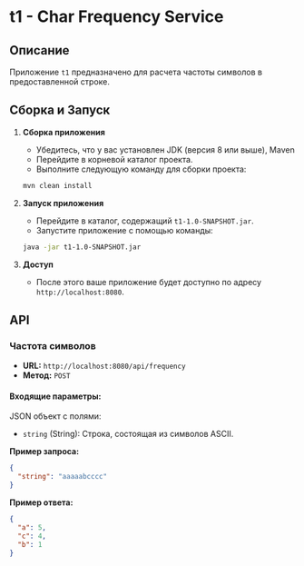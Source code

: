 # t1 - Char Frequency Service

## Описание
Приложение `t1` предназначено для расчета частоты символов в предоставленной строке.

## Сборка и Запуск

1. **Сборка приложения**
    - Убедитесь, что у вас установлен JDK (версия 8 или выше), Maven
    -  Перейдите в корневой каталог проекта.
    -  Выполните следующую команду для сборки проекта:
    ```bash
    mvn clean install
    ```
  
2. **Запуск приложения**
    - Перейдите в каталог, содержащий `t1-1.0-SNAPSHOT.jar`.
    - Запустите приложение с помощью команды:
    ```bash
    java -jar t1-1.0-SNAPSHOT.jar
    ```

3. **Доступ**
    - После этого ваше приложение будет доступно по адресу `http://localhost:8080`.

## API

### Частота символов

- **URL:** `http://localhost:8080/api/frequency`
- **Метод:** `POST`

#### Входящие параметры:

JSON объект с полями:
- `string` (String): Строка, состоящая из символов ASCII.

**Пример запроса:**

```json
{
  "string": "aaaaabcccc"
}

```

**Пример ответа:**

```json
{
  "a": 5,
  "c": 4,
  "b": 1
}
```